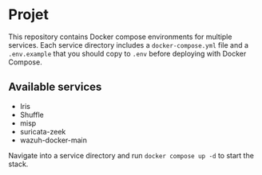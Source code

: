 # Projet

This repository contains Docker compose environments for multiple services. Each service directory includes a `docker-compose.yml` file and a `.env.example` that you should copy to `.env` before deploying with Docker Compose.

## Available services
- Iris
- Shuffle
- misp
- suricata-zeek
- wazuh-docker-main

Navigate into a service directory and run `docker compose up -d` to start the stack.
